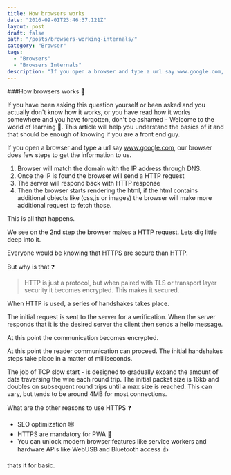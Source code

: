 ```yaml
---
title: How browsers works 
date: "2016-09-01T23:46:37.121Z"
layout: post
draft: false
path: "/posts/browsers-working-internals/"
category: "Browser"
tags:
  - "Browsers"
  - "Browsers Internals"
description: "If you open a browser and type a url say www.google.com, our browser does few steps to get the information to us."
---
```


###How browsers works 🔐


If you have been asking this question yourself or been asked and you actually don't know how it works, or you have read how it works somewhere and you have forgotten, don't be ashamed - Welcome to the world of learning 📖. This article will help you understand the basics of it and that should be enough of knowing if you are a front end guy. 

If you open a browser and type a url say www.google.com, our browser does few steps to get the information to us.

1. Browser will match the domain with the IP address through DNS.
2. Once the IP is found the browser will send a HTTP request
3. The server will respond back with HTTP response
4. Then the browser starts rendering the html, if the html contains additional objects like (css,js or images) the browser will make more additional request to fetch those.

This is all that happens.


We see on the 2nd step the browser makes a HTTP request. Lets dig little deep into it.

Everyone would be knowing that HTTPS are secure than HTTP. 

But why is that ❓

> HTTP is just a protocol, but when paired with TLS or transport layer security it becomes encrypted. This makes it secured.

When HTTP is used, a series of handshakes takes place.

The initial request is sent to the server for a verification. When the server responds that it is the desired server the client then sends a hello message.

At this point the communication becomes encrypted.

At this point the reader communication can proceed. The initial handshakes steps take place in a matter of milliseconds.

The job of TCP slow start  - is designed to gradually expand the amount of data traversing the wire each round trip. The initial packet size is 16kb and doubles on subsequent round trips until a max size is reached. This can vary, but tends to be around 4MB for most connections.

What are the other reasons to use HTTPS ❓

- SEO optimization 🕸
- HTTPS are mandatory for PWA 📱
- You can unlock modern browser features like service workers and hardware APIs like WebUSB and Bluetooth access 👍

thats it for basic.



